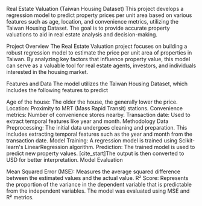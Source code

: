 Real Estate Valuation (Taiwan Housing Dataset)
This project develops a regression model to predict property prices per unit area based on various features such as age, location, and convenience metrics, utilizing the Taiwan Housing Dataset. The goal is to provide accurate property valuations to aid in real estate analysis and decision-making.

Project Overview
The Real Estate Valuation project focuses on building a robust regression model to estimate the price per unit area of properties in Taiwan. By analyzing key factors that influence property value, this model can serve as a valuable tool for real estate agents, investors, and individuals interested in the housing market.

Features and Data
The model utilizes the Taiwan Housing Dataset, which includes the following features to predict 

Age of the house: The older the house, the generally lower the price.
Location: Proximity to MRT (Mass Rapid Transit) stations.
Convenience metrics: Number of convenience stores nearby.
Transaction date: Used to extract temporal features like year and month.
Methodology
Data Preprocessing: The initial data undergoes cleaning and preparation. This includes extracting temporal features such as the year and month from the transaction date.
Model Training: A regression model is trained using Scikit-learn's LinearRegression algorithm.
Prediction: The trained model is used to predict new property values. [cite_start]The output is then converted to USD for better interpretation.
Model Evaluation

Mean Squared Error (MSE): Measures the average squared difference between the estimated values and the actual value.
R² Score: Represents the proportion of the variance in the dependent variable that is predictable from the independent variables. The model was evaluated using MSE and R² metrics.
